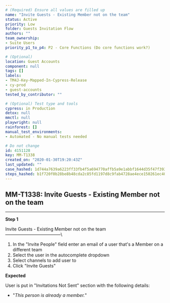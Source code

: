 ```yaml
---
# (Required) Ensure all values are filled up
name: "Invite Guests - Existing Member not on the team"
status: Active
priority: Low
folder: Guests Invitation Flow
authors: ""
team_ownership: 
- Suite Users
priority_p1_to_p4: P2 - Core Functions (Do core functions work?)

# (Optional)
location: Guest Accounts
component: null
tags: []
labels: 
- TM4J-Key-Mapped-In-Cypress-Release
- cy-prod
- guest-accounts
tested_by_contributor: ""

# (Optional) Test type and tools
cypress: in Production
detox: null
mmctl: null
playwright: null
rainforest: []
manual_test_environments: 
- Automated - No manual tests needed

# Do not change
id: 4151128
key: MM-T1338
created_on: "2020-01-30T19:20:43Z"
last_updated: ""
case_hashed: 1d744a7639a6223ff33fb4f5a694770affb5a9e1abbf1644d35f47f393500e50b54fce8d0e1cbd4e0e45b85ec84c78ba
steps_hashed: b1f720f0b28be8b48cda2c85fd1197d8c9fab4728ae4ece150261ec4092172f7118222f615313f19e8e2e0734ced7bff
---
```


<!-- (Auto-generated) Based on frontmatter's "key" and "name" -->

## MM-T1338: Invite Guests - Existing Member not on the team

---

**Step 1**

Invite Guests - Existing Member not on the team\
–––––––––––––––––––––––––\\

1. In the "Invite People" field enter an email of a user that's a Member on a different team
2. Select the user in the autocomplete dropdown
3. Select channels to add user to
4. Click "Invite Guests"

**Expected**

User is put in "Invitations Not Sent" section with the following details:

- "_This person is already a member._"
